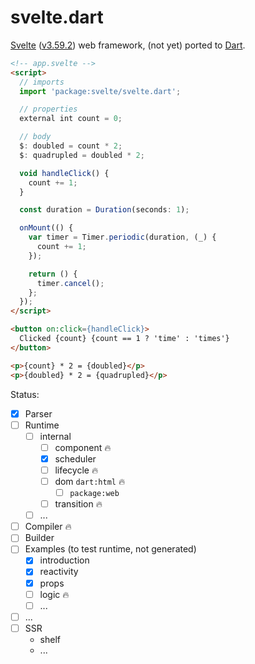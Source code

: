 svelte.dart
===========

[Svelte](https://svelte.dev/) ([v3.59.2](https://github.com/sveltejs/svelte/tree/v3.59.2))
web framework, (not yet) ported to [Dart](https://dart.dev).

```html
<!-- app.svelte -->
<script>
  // imports
  import 'package:svelte/svelte.dart';

  // properties
  external int count = 0;

  // body
  $: doubled = count * 2;
  $: quadrupled = doubled * 2;

  void handleClick() {
    count += 1;
  }

  const duration = Duration(seconds: 1);

  onMount(() {
    var timer = Timer.periodic(duration, (_) {
      count += 1;
    });

    return () {
      timer.cancel();
    };
  });
</script>

<button on:click={handleClick}>
  Clicked {count} {count == 1 ? 'time' : 'times'}
</button>

<p>{count} * 2 = {doubled}</p>
<p>{doubled} * 2 = {quadrupled}</p>
```

Status:
- [x] Parser
- [ ] Runtime
  - [ ] internal
    - [ ] component 🔥
    - [x] scheduler
    - [ ] lifecycle 🔥
    - [ ] dom `dart:html` 🔥
      - [ ] `package:web`
    - [ ] transition 🔥
  - [ ] ...
- [ ] Compiler 🔥
- [ ] Builder
- [ ] Examples (to test runtime, not generated)
  - [x] introduction
  - [x] reactivity
  - [x] props
  - [ ] logic 🔥
  - [ ] ...
- [ ] ...
- [ ] SSR
  - shelf
  - ...
